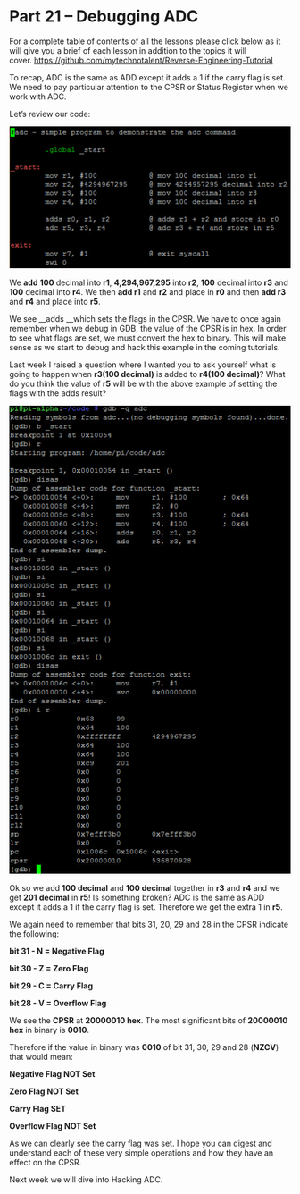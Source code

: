 # Part 21 – Debugging ADC

For a complete table of contents of all the lessons please click below as it will give you a brief of each lesson in addition to the topics it will cover.&nbsp;https://github.com/mytechnotalent/Reverse-Engineering-Tutorial

To recap, ADC is the same as ADD except it adds a 1 if the carry flag is set. We need to pay particular attention to the CPSR or Status Register when we work with ADC.

Let’s review our code:

<div class="slate-resizable-image-embed slate-image-embed__resize-full-width"><img src="/imgs/1520042704437.jpg"/></div>

We __add__ __100__ decimal into __r1__, __4,294,967,295__ into __r2__, __100__ decimal into __r3__ and __100__ decimal into __r4__. We then __add r1__ and __r2__ and place in __r0__ and then __add r3__ and __r4__ and place into __r5__.

We see __adds __which sets the flags in the CPSR. We have to once again remember when we debug in GDB, the value of the CPSR is in hex. In order to see what flags are set, we must convert the hex to binary. This will make sense as we start to debug and hack this example in the coming tutorials.

Last week I raised a question where I wanted you to ask yourself what is going to happen when __r3(100 decimal)__ is added to __r4(100 decimal)__? What do you think the value of __r5__ will be with the above example of setting the flags with the adds result?

<div class="slate-resizable-image-embed slate-image-embed__resize-full-width"><img src="/imgs/1520150885116.jpg"/></div>

Ok so we add __100 decimal__ and __100 decimal__ together in __r3__ and __r4__ and we get __201__ __decimal__ in __r5__! Is something broken? ADC is the same as ADD except it adds a 1 if the carry flag is set. Therefore we get the extra 1 in __r5__.

We again need to remember that bits 31, 20, 29 and 28 in the CPSR indicate the following:

__bit 31 - N = Negative Flag__

__bit 30 - Z = Zero Flag__

__bit 29 - C = Carry Flag__

__bit 28 - V = Overflow Flag__

We see the __CPSR__ at __20000010 hex__. The most significant bits of __20000010 hex__ in binary is __0010__.

Therefore if the value in binary was __0010__ of bit 31, 30, 29 and 28 (__NZCV__) that would mean:

__Negative Flag NOT Set__

__Zero Flag NOT Set__

__Carry Flag SET__

__Overflow Flag NOT Set__

As we can clearly see the carry flag was set. I hope you can digest and understand each of these very simple operations and how they have an effect on the CPSR.

Next week we will dive into Hacking ADC.